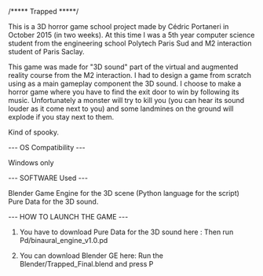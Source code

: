 /***** Trapped *****/

This is a 3D horror game school project made by Cédric Portaneri in October 2015 (in two weeks). 
At this time I was a 5th year computer science student from the engineering school Polytech Paris Sud and M2 interaction student of Paris Saclay.

This game was made for "3D sound" part of the virtual and augmented reality course from the M2 interaction.
I had to design a game from scratch using as a main gameplay component the 3D sound.
I choose to make a horror game where you have to find the exit door to win by following its music. Unfortunately a monster will try to kill you 
(you can hear its sound louder as it come next to you) and some landmines on the ground will explode if you stay next to them.

Kind of spooky.

--- OS Compatibility ---

Windows only

--- SOFTWARE Used ---

Blender Game Engine for the 3D scene (Python language for the script)
Pure Data for the 3D sound.

--- HOW TO LAUNCH THE GAME ---

1) You have to download Pure Data for the 3D sound here :
Then run Pd/binaural_engine_v1.0.pd

2) You can download Blender GE here:
Run the Blender/Trapped_Final.blend and press P


